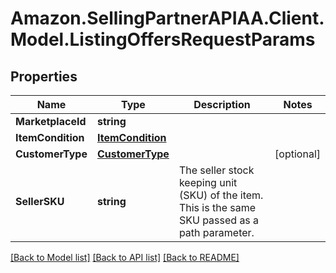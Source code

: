 # Amazon.SellingPartnerAPIAA.Client.Model.ListingOffersRequestParams
## Properties

Name | Type | Description | Notes
------------ | ------------- | ------------- | -------------
**MarketplaceId** | **string** |  | 
**ItemCondition** | [**ItemCondition**](ItemCondition.md) |  | 
**CustomerType** | [**CustomerType**](CustomerType.md) |  | [optional] 
**SellerSKU** | **string** | The seller stock keeping unit (SKU) of the item. This is the same SKU passed as a path parameter. | 

[[Back to Model list]](../README.md#documentation-for-models) [[Back to API list]](../README.md#documentation-for-api-endpoints) [[Back to README]](../README.md)

